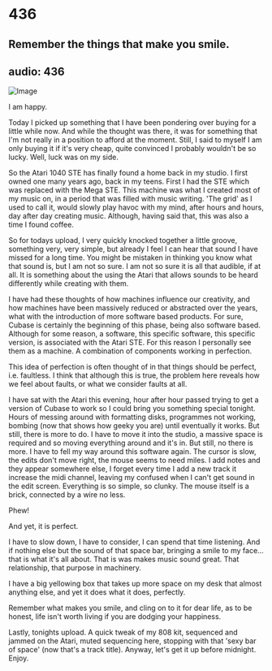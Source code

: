# 436
## Remember the things that make you smile.
audio: 436
---

![Image](/assets/img/snd-436.png)

I am happy.

Today I picked up something that I have been pondering over buying for a little while now. And while the thought was there, it was for something that I'm not really in a position to afford at the moment. Still, I said to myself I am only buying it if it's very cheap, quite convinced I probably wouldn't be so lucky. Well, luck was on my side.

So the Atari 1040 STE has finally found a home back in my studio. I first owned one many years ago, back in my teens. First I had the STE which was replaced with the Mega STE. This machine was what I created most of my music on, in a period that was filled with music writing. 'The grid' as I used to call it, would slowly play havoc with my mind, after hours and hours, day after day creating music. Although, having said that, this was also a time I found coffee.

So for todays upload, I very quickly knocked together a little groove, something very, very simple, but already I feel I can hear that sound I have missed for a long time. You might be mistaken in thinking you know what that sound is, but I am not so sure. I am not so sure it is all that audible, if at all. It is something about the using the Atari that allows sounds to be heard differently while creating with them.

I have had these thoughts of how machines influence our creativity, and how machines have been massively reduced or abstracted over the years, what with the introduction of more software based products. For sure, Cubase is certainly the beginning of this phase, being also software based. Although for some reason, a software, this specific software, this specific version, is associated with the Atari STE. For this reason I personally see them as a machine. A combination of components working in perfection.

This idea of perfection is often thought of in that things should be perfect, i.e. faultless. I think that although this is true, the problem here reveals how we feel about faults, or what we consider faults at all.

I have sat with the Atari this evening, hour after hour passed trying to get a version of Cubase to work so I could bring you something special tonight. Hours of messing around with formatting disks, programmes not working, bombing (now that shows how geeky you are) until eventually it works. But still, there is more to do. I have to move it into the studio, a massive space is required and so moving everything around and it's in. But still, no there is more. I have to fell my way around this software again. The cursor is slow, the edits don't move right, the mouse seems to need miles. I add notes and they appear somewhere else, I forget every time I add a new track it increase the midi channel, leaving my confused when I can't get sound in the edit screen. Everything is so simple, so clunky. The mouse itself is a brick, connected by a wire no less.

Phew!

And yet, it is perfect.

I have to slow down, I have to consider, I can spend that time listening. And if nothing else but the sound of that space bar, bringing a smile to my face… that is what it's all about. That is was makes music sound great. That relationship, that purpose in machinery.

I have a big yellowing box that takes up more space on my desk that almost anything else, and yet it does what it does, perfectly.

Remember what makes you smile, and cling on to it for dear life, as to be honest, life isn't worth living if you are dodging your happiness.

Lastly, tonights upload. A quick tweak of my 808 kit, sequenced and jammed on the Atari, muted sequencing here, stopping with that 'sexy bar of space' (now that's a track title). Anyway, let's get it up before midnight. Enjoy.

